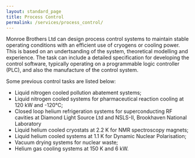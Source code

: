 ```yaml
---
layout: standard_page
title: Process Control
permalink: /services/process_control/
---
```


Monroe Brothers Ltd can design process control systems to maintain stable operating conditions with an efficient use of cryogens or cooling power.  This is based on an undertsanding of the system, theoretical modelling and experience.  The task can include a detailed specification for developing the control software, typically operating on a programmable logic controller (PLC), and also the manufacture of the control system.

Some previous control tasks are listed below:

*  Liquid nitrogen cooled pollution abatement systems;
*  Liquid nitrogen cooled systems for pharmaceutical reaction cooling at 120 kW and -120&deg;C;
*  Closed loop helium refrigeration systems for superconducting RF cavities at Diamond Light Source Ltd and NSLS-II, Brookhaven National Laboratory
*  Liquid helium cooled cryostats at 2.2 K for NMR spectroscopy magnets;
*  Liquid helium cooled systems at 1.1 K for Dynamic Nuclear Polarisation;
*  Vacuum drying systems for nuclear waste;
*  Helium gas cooling systems at 150 K and 6 kW.

